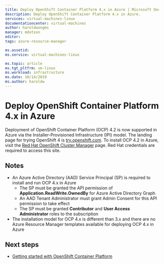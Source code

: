 ```yaml
---
title: Deploy OpenShift Container Platform 4.x in Azure | Microsoft Docs
description: Deploy OpenShift Container Platform 4.x in Azure.
services: virtual-machines-linux
documentationcenter: virtual-machines
author: haroldwongms
manager: mdotson
editor: 
tags: azure-resource-manager

ms.assetid: 
ms.service: virtual-machines-linux

ms.topic: article
ms.tgt_pltfrm: vm-linux
ms.workload: infrastructure
ms.date: 10/14/2019
ms.author: haroldw
---
```


# Deploy OpenShift Container Platform 4.x in Azure

Deployment of OpenShift Container Platform (OCP) 4.2 is now supported in Azure via the Installer-Provisioned Infrastructure (IPI) model.  The landing page for trying OpenShift 4 is [try.openshift.com](https://try.openshift.com/). To install OCP 4.2 in Azure, visit the [Red Hat OpenShift Cluster Manager](https://cloud.redhat.com/openshift/install/azure/installer-provisioned) page.  Red Hat credentials are required to access this site.


## Notes 

 - An Azure Active Directory (AAD) Service Principal (SP) is required to install and run OCP 4.x in Azure
     - The SP must be granted the API permission of **Application.ReadWrite.OwnedBy** for Azure Active Directory Graph
     - An AAD Tenant Administrator must grant Admin Consent for this API permission to take effect
     - The SP must be granted **Contributor** and **User Access Administrator** roles to the subscription
 - The installation model for OCP 4.x is different than 3.x and there are no Azure Resource Manager templates available for deploying OCP 4.x in Azure

## Next steps

- [Getting started with OpenShift Container Platform](https://docs.openshift.com)
